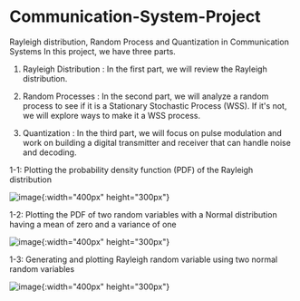 # Communication-System-Project
Rayleigh distribution, Random Process and Quantization in Communication Systems
 In this project, we have three parts. 

1. Rayleigh Distribution : In the first part, we will review the Rayleigh distribution.

2. Random Processes : In the second part, we will analyze a random process to see if it is a Stationary Stochastic Process (WSS). If it's not, we will explore ways to make it a WSS process.

3. Quantization : In the third part, we will focus on pulse modulation and work on building a digital transmitter and receiver that can handle noise and decoding.

1-1: Plotting the probability density function (PDF) of the Rayleigh distribution
 
![image](image./Rayleigh_plot.png){:width="400px" height="300px"}

1-2: Plotting the PDF of two random variables with a Normal distribution having a mean of zero and a variance of one

![image](image./normal_N1.png){:width="400px" height="300px"}

1-3: Generating and plotting Rayleigh random variable using two normal random variables

![image](image./RayleighN1.png){:width="400px" height="300px"}